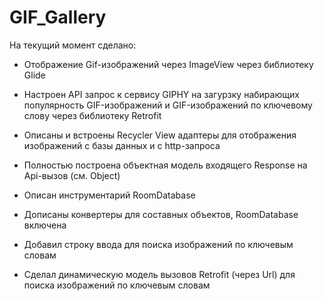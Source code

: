# GIF_Gallery

На текущий момент сделано:

* Отображение Gif-изображений через ImageView через библиотеку Glide

* Настроен API запрос к сервису GIPHY на загурзку набирающих популярность GIF-изображений и GIF-изображений по ключевому слову через библиотеку Retrofit

* Описаны и встроены Recycler View адаптеры для отображения изображений с базы данных и с http-запроса

* Полностью построена объектная модель входящего Response на Api-вызов (см. Object)

* Описан инструментарий RoomDatabase

* Дописаны конвертеры для составных объектов, RoomDatabase включена

* Добавил строку ввода для поиска изображений по ключевым словам

* Сделал динамическую модель вызовов Retrofit (через Url) для поиска изображений по ключевым словам
